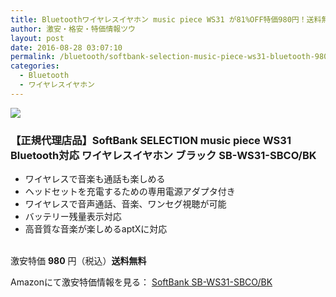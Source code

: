 ```yaml
---
title: Bluetoothワイヤレスイヤホン music piece WS31 が81%OFF特価980円！送料無料！
author: 激安・格安・特価情報ツウ
layout: post
date: 2016-08-28 03:07:10
permalink: /bluetooth/softbank-selection-music-piece-ws31-bluetooth-980-sb-ws31-sbco-amazon.html
categories:
  - Bluetooth
  - ワイヤレスイヤホン
---
```


<div class="img-bg2 img_L">
<a  href="https://www.amazon.co.jp/gp/product/B00CCYROLK/ref=as_li_qf_sp_asin_il?ie=UTF8&camp=247&creative=1211&creativeASIN=B00CCYROLK&linkCode=as2&tag=tokkajohotsu-22" target="_blank"><img border="0" src="//ws-fe.amazon-adsystem.com/widgets/q?_encoding=UTF8&ASIN=B00CCYROLK&Format=_SL250_&ID=AsinImage&MarketPlace=JP&ServiceVersion=20070822&WS=1&tag=tokkajohotsu-22" ></a><img src="//ir-jp.amazon-adsystem.com/e/ir?t=tokkajohotsu-22&l=as2&o=9&a=B00CCYROLK" width="1" height="1" border="0" alt="" style="border:none !important; margin:0px !important;" />
</div>

### 【正規代理店品】SoftBank SELECTION music piece WS31 Bluetooth対応 ワイヤレスイヤホン ブラック SB-WS31-SBCO/BK
<!--more-->

* ワイヤレスで音楽も通話も楽しめる
* ヘッドセットを充電するための専用電源アダプタ付き
* ワイヤレスで音声通話、音楽、ワンセグ視聴が可能
* バッテリー残量表示対応
* 高音質な音楽が楽しめるaptXに対応

<br clear="all" />激安特価 <span class="tokka-price"><strong>980</strong></span> 円（税込）**送料無料**

Amazonにて激安特価情報を見る： <span class="fs150p"><a href="https://www.amazon.co.jp/gp/product/B00CCYROLK/ref=as_li_qf_sp_asin_il?ie=UTF8&camp=247&creative=1211&creativeASIN=B00CCYROLK&linkCode=as2&tag=tokkajohotsu-22" target="_blank">SoftBank SB-WS31-SBCO/BK</a></span>
